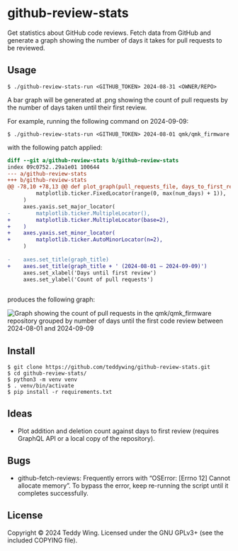 github-review-stats
===================

Get statistics about GitHub code reviews. Fetch data from GitHub and generate a
graph showing the number of days it takes for pull requests to be reviewed.


## Usage

	$ ./github-review-stats-run <GITHUB_TOKEN> 2024-08-31 <OWNER/REPO>

A bar graph will be generated at <REPO>.png showing the count of pull requests
by the number of days taken until their first review.

For example, running the following command on 2024-09-09:

	$ ./github-review-stats-run <GITHUB_TOKEN> 2024-08-01 qmk/qmk_firmware

with the following patch applied:

``` patch
diff --git a/github-review-stats b/github-review-stats
index 09c0752..29a1e01 100644
--- a/github-review-stats
+++ b/github-review-stats
@@ -78,10 +78,13 @@ def plot_graph(pull_requests_file, days_to_first_review):
         matplotlib.ticker.FixedLocator(range(0, max(num_days) + 1)),
     )
     axes.yaxis.set_major_locator(
-        matplotlib.ticker.MultipleLocator(),
+        matplotlib.ticker.MultipleLocator(base=2),
+    )
+    axes.yaxis.set_minor_locator(
+        matplotlib.ticker.AutoMinorLocator(n=2),
     )
 
-    axes.set_title(graph_title)
+    axes.set_title(graph_title + ' (2024-08-01 – 2024-09-09)')
     axes.set_xlabel('Days until first review')
     axes.set_ylabel('Count of pull requests')
 
```

produces the following graph:

![Graph showing the count of pull requests in the qmk/qmk_firmware repository
grouped by number of days until the first code review between 2024-08-01 and
2024-09-09](./Example.png)


## Install

	$ git clone https://github.com/teddywing/github-review-stats.git
	$ cd github-review-stats/
	$ python3 -m venv venv
	$ . venv/bin/activate
	$ pip install -r requirements.txt


## Ideas
* Plot addition and deletion count against days to first review (requires
  GraphQL API or a local copy of the repository).


## Bugs
* github-fetch-reviews: Frequently errors with “OSError: [Errno 12] Cannot
  allocate memory”. To bypass the error, keep re-running the script until it
  completes successfully.


## License
Copyright © 2024 Teddy Wing. Licensed under the GNU GPLv3+ (see the included
COPYING file).
